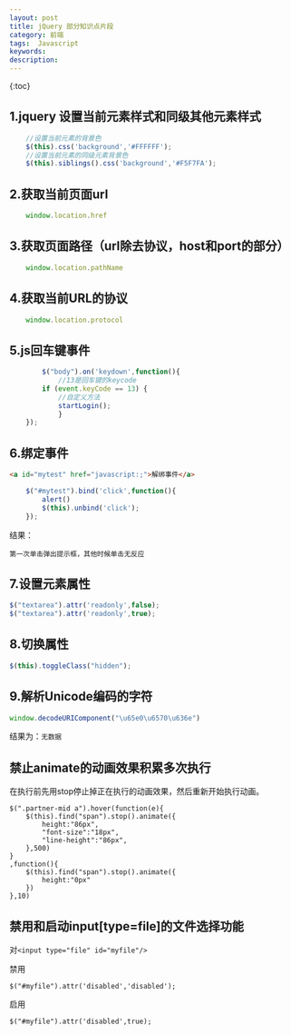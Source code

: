 ```yaml
---
layout: post
title: jQuery 部分知识点片段
category: 前端
tags:  Javascript
keywords: 
description: 
---
```


{:toc}


## 1.jquery 设置当前元素样式和同级其他元素样式

```js
    //设置当前元素的背景色
    $(this).css('background','#FFFFFF');
	//设置当前元素的同级元素背景色
	$(this).siblings().css('background','#F5F7FA');
```	

## 2.获取当前页面url

```js
    window.location.href
```

## 3.获取页面路径（url除去协议，host和port的部分）

```js
    window.location.pathName
```

## 4.获取当前URL的协议

```js
    window.location.protocol
```

## 5.js回车键事件

```js
        $("body").on('keydown',function(){
            //13是回车键的keycode
	    if (event.keyCode == 13) {
	        //自定义方法
	        startLogin();
            }
	});
```	

## 6.绑定事件

```html
<a id="mytest" href="javascript:;">解绑事件</a>
```

```js
    $("#mytest").bind('click',function(){
	    alert()
	    $(this).unbind('click');
	});
```

  结果：

    第一次单击弹出提示框，其他时候单击无反应

## 7.设置元素属性

```js
$("textarea").attr('readonly',false);
$("textarea").attr('readonly',true);
```

## 8.切换属性

```js
$(this).toggleClass("hidden");
```


## 9.解析Unicode编码的字符

```js
window.decodeURIComponent("\u65e0\u6570\u636e")
```

结果为：`无数据`


## 禁止animate的动画效果积累多次执行

在执行前先用stop停止掉正在执行的动画效果，然后重新开始执行动画。

```
$(".partner-mid a").hover(function(e){
	$(this).find("span").stop().animate({
		height:"86px",
		"font-size":"18px",
		"line-height":"86px",
	},500)
}
,function(){
	$(this).find("span").stop().animate({
		height:"0px"
	})
},10)
```

## 禁用和启动input[type=file]的文件选择功能

对`<input type="file" id="myfile"/>`

禁用

```
$("#myfile").attr('disabled','disabled');
```

启用

```
$("#myfile").attr('disabled',true);

```
